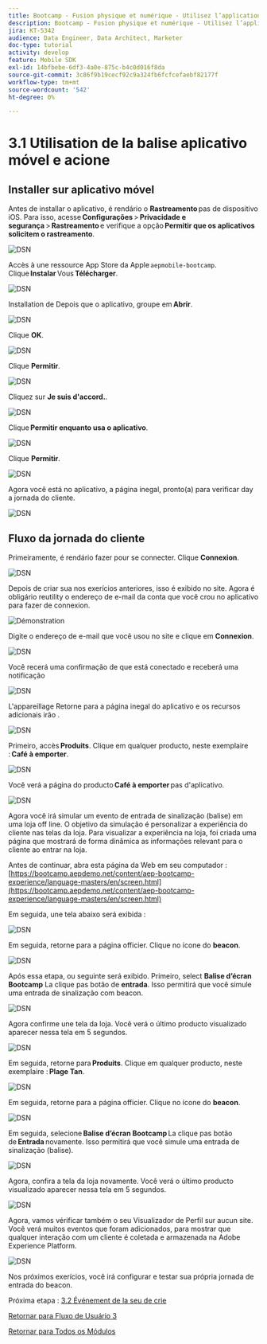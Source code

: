 ```yaml
---
title: Bootcamp - Fusion physique et numérique - Utilisez l’application mobile et déclenchez l’entrée d’une balise - Brésil
description: Bootcamp - Fusion physique et numérique - Utilisez l’application mobile et déclenchez l’entrée d’une balise - Brésil
jira: KT-5342
audience: Data Engineer, Data Architect, Marketer
doc-type: tutorial
activity: develop
feature: Mobile SDK
exl-id: 14bfbebe-6df3-4a0e-875c-b4c0d016f8da
source-git-commit: 3c86f9b19cecf92c9a324fb6fcfcefaebf82177f
workflow-type: tm+mt
source-wordcount: '542'
ht-degree: 0%

---
```


# 3.1 Utilisation de la balise aplicativo móvel e acione

## Installer sur aplicativo móvel

Antes de installar o aplicativo, é rendário o **Rastreamento** pas de dispositivo iOS. Para isso, acesse **Configurações** > **Privacidade e segurança** > **Rastreamento** e verifique a opção **Permitir que os aplicativos solicitem o rastreamento**.

![DSN](./../uc3/images/app4.png)

Accès à une ressource App Store da Apple `aepmobile-bootcamp`. Clique **Instalar** Vous **Télécharger**.

![DSN](./../uc3/images/app1.png)

Installation de Depois que o aplicativo, groupe em **Abrir**.

![DSN](./../uc3/images/app2.png)

Clique **OK**.

![DSN](./../uc3/images/app9.png)

Clique **Permitir**.

![DSN](./../uc3/images/app3.png)

Cliquez sur **Je suis d&#39;accord.**.

![DSN](./../uc3/images/app7.png)

Clique **Permitir enquanto usa o aplicativo**.

![DSN](./../uc3/images/app8.png)

Clique **Permitir**.

![DSN](./../uc3/images/app5.png)

Agora você está no aplicativo, a página inegal, pronto(a) para verificar day a jornada do cliente.

![DSN](./../uc3/images/app12.png)

## Fluxo da jornada do cliente

Primeiramente, é rendário fazer pour se connecter. Clique **Connexion**.

![DSN](./images/app13.png)

Depois de criar sua nos exerícios anteriores, isso é exibido no site. Agora é obligário reutility o endereço de e-mail da conta que você crou no aplicativo para fazer de connexion.

![Démonstration](./images/pv1.png)

Digite o endereço de e-mail que você usou no site e clique em **Connexion**.

![DSN](./images/app14.png)

Você recerá uma confirmação de que está conectado e receberá uma notificação

![DSN](./images/app15.png)

L&#39;appareillage Retorne para a página inegal do aplicativo e os recursos adicionais irão .

![DSN](./images/app17.png)

Primeiro, accès **Produits**. Clique em qualquer producto, neste exemplaire : **Café à emporter**.

![DSN](./images/app19.png)

Você verá a página do producto **Café à emporter** pas d&#39;aplicativo.

![DSN](./images/app20.png)

Agora você irá simular um evento de entrada de sinalização (balise) em uma loja off line. O objetivo da simulação é personalizar a experiência do cliente nas telas da loja. Para visualizar a experiência na loja, foi criada uma página que mostrará de forma dinâmica as informações relevant para o cliente ao entrar na loja.

Antes de continuar, abra esta página da Web em seu computador : [https://bootcamp.aepdemo.net/content/aep-bootcamp-experience/language-masters/en/screen.html](https://bootcamp.aepdemo.net/content/aep-bootcamp-experience/language-masters/en/screen.html)

Em seguida, une tela abaixo será exibida :

![DSN](./images/screen1.png)

Em seguida, retorne para a página officier. Clique no ícone do **beacon**.

![DSN](./images/app23.png)

Após essa etapa, ou seguinte será exibido. Primeiro, select **Balise d’écran Bootcamp** La clique pas botão de **entrada**. Isso permitirá que você simule uma entrada de sinalização com beacon.

![DSN](./images/app21.png)

Agora confirme une tela da loja. Você verá o último producto visualizado aparecer nessa tela em 5 segundos.

![DSN](./images/screen2.png)

Em seguida, retorne para **Produits**. Clique em qualquer producto, neste exemplaire : **Plage Tan**.

![DSN](./images/app22.png)

Em seguida, retorne para a página officier. Clique no ícone do **beacon**.

![DSN](./images/app23.png)

Em seguida, selecione **Balise d’écran Bootcamp** La clique pas botão de **Entrada** novamente. Isso permitirá que você simule uma entrada de sinalização (balise).

![DSN](./images/app21.png)

Agora, confira a tela da loja novamente. Você verá o último producto visualizado aparecer nessa tela em 5 segundos.

![DSN](./images/screen3.png)

Agora, vamos vérificar também o seu Visualizador de Perfil sur aucun site. Você verá muitos eventos que foram adicionados, para mostrar que qualquer interação com um cliente é coletada e armazenada na Adobe Experience Platform.

![DSN](./images/screen4.png)

Nos próximos exerícios, você irá configurar e testar sua própria jornada de entrada do beacon.

Próxima etapa : [3.2 Événement de la seu de crie](./ex2.md)

[Retornar para Fluxo de Usuário 3](./uc3.md)

[Retornar para Todos os Módulos](../../overview.md)
